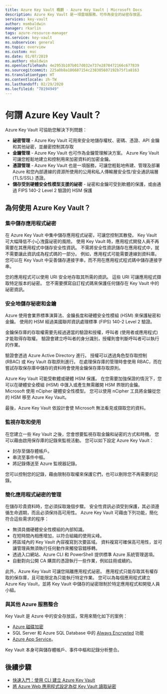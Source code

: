 ```yaml
---
title: Azure Key Vault 概觀 - Azure Key Vault | Microsoft Docs
description: Azure Key Vault 是一項雲端服務，可作為安全的祕密存放區。
services: key-vault
author: msmbaldwin
manager: rkarlin
tags: azure-resource-manager
ms.service: key-vault
ms.subservice: general
ms.topic: overview
ms.custom: mvc
ms.date: 01/07/2019
ms.author: mbaldwin
ms.openlocfilehash: 4e2953b107b017d032e737e2878472166c677839
ms.sourcegitcommit: 225a0b8a186687154c238305607192b75f1a8163
ms.translationtype: HT
ms.contentlocale: zh-TW
ms.lasthandoff: 02/29/2020
ms.locfileid: "78194949"
---
```

# <a name="what-is-azure-key-vault"></a>何謂 Azure Key Vault？

Azure Key Vault 可協助您解決下列問題：

- **祕密管理** - Azure Key Vault 可用來安全地儲存權杖、密碼、憑證、API 金鑰和其他祕密，並嚴密控制其存取
- **金鑰管理** - Azure Key Vault 也可作為金鑰管理解決方案。 Azure Key Vault 可讓您輕鬆地建立和控制用來加密資料的加密金鑰。 
- **憑證管理** - Azure Key Vault 也是一項服務，可讓您輕鬆地佈建、管理及部署 Azure 和您內部連線的資源所使用的公用和私人傳輸層安全性/安全通訊端層 (TLS/SSL) 憑證。 
- **儲存受到硬體安全性模型支援的祕密** - 祕密和金鑰可受到軟體的保護，或由通過 FIPS 140-2 Level 2 驗證的 HSM 保護

## <a name="why-use-azure-key-vault"></a>為何使用 Azure Key Vault？

### <a name="centralize-application-secrets"></a>集中儲存應用程式祕密

在 Azure Key Vault 中集中儲存應用程式祕密，可讓您控制其散發。 Key Vault 可大幅降低不小心洩露祕密的風險。 使用 Key Vault 時，應用程式開發人員不再需要在其應用程式中儲存安全性資訊。 不需將安全性資訊儲存在應用程式中，就不需要讓此資訊成為程式碼的一部分。 例如，應用程式可能需要連線到資料庫。 您可以在 Key Vault 中妥善儲存連接字串，而不用在應用程式程式碼中儲存連接字串。

您的應用程式可以使用 URI 安全地存取其所需的資訊。 這些 URI 可讓應用程式擷取特定版本的祕密。 您不需要撰寫自訂程式碼來保護任何儲存在 Key Vault 中的祕密資訊。

### <a name="securely-store-secrets-and-keys"></a>安全地儲存秘密和金鑰

Azure 使用會業界標準演算法、金鑰長度和硬體安全性模組 (HSM) 來保護秘密和金鑰。 使用的 HSM 經過美國聯邦資訊處理標準 (FIPS) 140-2 Level 2 驗證。

金鑰保存庫的存取權需要先經過適當的驗證和授權，呼叫者 (使用者或應用程式) 才能取得存取權。 驗證會建立呼叫者的身分識別，授權則會判斷呼叫者可以執行的作業。

驗證會透過 Azure Active Directory 進行。 授權可以透過角色型存取控制 (RBAC) 或 Key Vault 存取原則進行。 在處理保存庫的管理時會使用 RBAC，而在嘗試存取保存庫中儲存的資料時會使用金鑰保存庫存取原則。

Azure Key Vault 可能受軟體或硬體 HSM 保護。 在您需要加強保證的情況下，您可以在硬體安全模組 (HSM) 中匯入或產生無需離開 HSM 界限的金鑰。 Microsoft 使用 nCipher 硬體安全性模型。 您可以使用 nCipher 工具將金鑰從您的 HSM 移至 Azure Key Vault。

最後，Azure Key Vault 依設計會使 Microsoft 無法看見或擷取您的資料。

### <a name="monitor-access-and-use"></a>監視存取和使用

在您建立一些 Key Vault 之後，您會想要監視存取金鑰和祕密的方式和時機。 您可以藉由啟用保存庫的記錄來監視活動。 您可以如下設定 Azure Key Vault：

- 封存至儲存體帳戶。
- 串流至事件中樞。
- 將記錄傳送至 Azure 監視器記錄。

您可以控制您的記錄，藉由限制存取權來保護它們，也可以刪除您不再需要的記錄。

### <a name="simplified-administration-of-application-secrets"></a>簡化應用程式祕密的管理

在儲存珍貴資料時，您必須採取幾個步驟。 安全性資訊必須受到保護，其必須遵循生命週期，而且必須保持高可用性。 Azure Key Vault 可藉由下列功能，簡化符合這些需求的程序：

- 無須具備硬體安全性模組的內部知識。
- 在短時間內相應增加，以符合組織的使用尖峰。
- 將區域內的 Key Vault 內容複寫到次要區域。 資料複寫可確保高可用性，並可讓管理員無須執行任何動作來觸發容錯移轉。
- 透過入口網站、Azure CLI 和 PowerShell 提供標準 Azure 系統管理選項。
- 自動對向公開 CA 購買的憑證執行一些作業，例如註冊或續約。

此外，Azure Key Vault 可讓您隔離應用程式祕密。 應用程式只能存取其有權存取的保存庫，且可能限定為只能執行特定作業。 您可以為每個應用程式建立 Azure Key Vault，並將 Key Vault 中儲存的祕密限制於特定應用程式和開發人員小組。

### <a name="integrate-with-other-azure-services"></a>與其他 Azure 服務整合

Key Vault 是 Azure 中的安全存放區，常用來簡化如下的案例：
-  [Azure 磁碟加密](../security/fundamentals/encryption-overview.md)
-  SQL Server 和 Azure SQL Database 中的 [Always Encrypted]( https://docs.microsoft.com/sql/relational-databases/security/encryption/always-encrypted-database-engine) 功能
- [Azure App Service]( https://docs.microsoft.com/azure/app-service/configure-ssl-certificate)。 

Key Vault 本身可與儲存體帳戶、事件中樞和記錄分析整合。

## <a name="next-steps"></a>後續步驟

- [快速入門：使用 CLI 建立 Azure Key Vault](quick-create-cli.md)
- [將 Azure Web 應用程式設定為從 Key Vault 讀取祕密](tutorial-web-application-keyvault.md)
